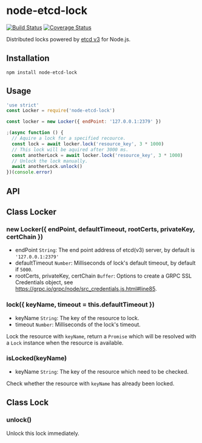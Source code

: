 # node-etcd-lock
[![Build Status](https://travis-ci.org/DavidCai1993/node-etcd-lock.svg?branch=master)](https://travis-ci.org/DavidCai1993/node-etcd-lock)
[![Coverage Status](https://coveralls.io/repos/github/DavidCai1993/node-etcd-lock/badge.svg?branch=master)](https://coveralls.io/github/DavidCai1993/node-etcd-lock?branch=master)

Distributed locks powered by [etcd v3](https://github.com/coreos/etcd) for Node.js.

## Installation

```shell
npm install node-etcd-lock
```

## Usage

```js
'use strict'
const Locker = require('node-etcd-lock')

const locker = new Locker({ endPoint: '127.0.0.1:2379' })

;(async function () {
  // Aquire a lock for a specified recource.
  const lock = await locker.lock('resource_key', 3 * 1000)
  // This lock will be aquired after 3000 ms.
  const anotherLock = await locker.lock('resource_key', 3 * 1000)
  // Unlock the lock manually.
  await anotherLock.unlock()
})(console.error)
```

## API

## Class Locker

### new Locker({ endPoint, defaultTimeout, rootCerts, privateKey, certChain })

- endPoint `String`: The end point address of etcd(v3) server, by default is `'127.0.0.1:2379'`
- defaultTimeout `Number`: Milliseconds of lock's default timeout, by default if `5000`.
- rootCerts, privateKey, certChain `Buffer`: Options to create a GRPC SSL Credentials object, see https://grpc.io/grpc/node/src_credentials.js.html#line85.

### lock({ keyName, timeout = this.defaultTimeout })

- keyName `String`: The key of the resource to lock.
- timeout `Number`: Milliseconds of the lock's timeout.

Lock the resource with `keyName`, return a `Promise` which will be resolved with a `Lock` instance when the resource is available.

### isLocked(keyName)

- keyName `String`: The key of the resource which need to be checked.

Check whether the resource with `keyName` has already been locked.

## Class Lock

### unlock()

Unlock this lock immediately.
